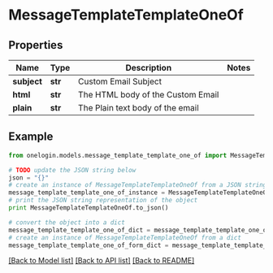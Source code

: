 # MessageTemplateTemplateOneOf


## Properties
Name | Type | Description | Notes
------------ | ------------- | ------------- | -------------
**subject** | **str** | Custom Email Subject | 
**html** | **str** | The HTML body of the Custom Email | 
**plain** | **str** | The Plain text body of the email | 

## Example

```python
from onelogin.models.message_template_template_one_of import MessageTemplateTemplateOneOf

# TODO update the JSON string below
json = "{}"
# create an instance of MessageTemplateTemplateOneOf from a JSON string
message_template_template_one_of_instance = MessageTemplateTemplateOneOf.from_json(json)
# print the JSON string representation of the object
print MessageTemplateTemplateOneOf.to_json()

# convert the object into a dict
message_template_template_one_of_dict = message_template_template_one_of_instance.to_dict()
# create an instance of MessageTemplateTemplateOneOf from a dict
message_template_template_one_of_form_dict = message_template_template_one_of.from_dict(message_template_template_one_of_dict)
```
[[Back to Model list]](../README.md#documentation-for-models) [[Back to API list]](../README.md#documentation-for-api-endpoints) [[Back to README]](../README.md)


